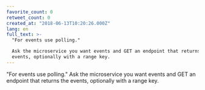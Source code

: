 ```yaml
---
favorite_count: 0
retweet_count: 0
created_at: "2018-06-13T10:20:26.000Z"
lang: en
full_text: >-
  "For events use polling."

  Ask the microservice you want events and GET an endpoint that returns the
  events, optionally with a range key.
---
```


"For events use polling." Ask the microservice you want events and GET an
endpoint that returns the events, optionally with a range key.

